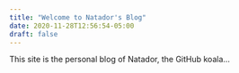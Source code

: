 ```yaml
---
title: "Welcome to Natador's Blog"
date: 2020-11-28T12:56:54-05:00
draft: false
---
```

This site is the personal blog of Natador, the GitHub koala...


